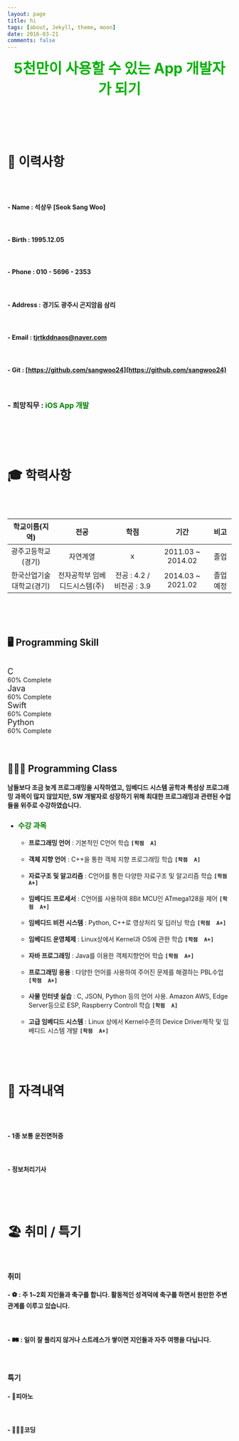 ```yaml
---
layout: page
title: hi
tags: [about, Jekyll, theme, moon]
date: 2016-03-21
comments: false
---
```


<center><font size = "6em" color ="rgb()"><b>
5천만이 사용할 수 있는 App 개발자가 되기
</b></font></center>

<br><br><br><br>



# __📝 이력사항__
<br><br>

#### - __Name__ :  석상우 [Seok Sang Woo]
<br>

#### - __Birth__ : 1995.12.05
<br>

#### - __Phone__ : 010 - 5696 - 2353
<br>

#### - __Address__ : 경기도 광주시 곤지암읍 삼리 
<br>

#### - __Email__ : tjrtkddnaos@naver.com
<br>

#### - __Git__ : [https://github.com/sangwoo24](https://github.com/sangwoo24)
<br>

###  - __희망직무__ : <span style ="color : green "> iOS App 개발 </span>

<br><br><br><br>

# __🎓 학력사항__

<br><br>

| 학교이름(지역) | 전공 | 학점 | 기간 | 비고 |
|:----------:|:----------:|:----------:|:---------:|:-------:|
| 광주고등학교(경기) | 자연계열 | x |2011.03 ~ 2014.02|졸업|
| 한국산업기술대학교(경기) | 전자공학부 임베디드시스템(주)| 전공 : 4.2 / 비전공 : 3.9 | 2014.03 ~ 2021.02|졸업예정|


<br><br><br>

## 🖥 Programming Skill
<br>

<link rel="stylesheet" href="https://maxcdn.bootstrapcdn.com/bootstrap/3.3.7/css/bootstrap.min.css" integrity="sha384-BVYiiSIFeK1dGmJRAkycuHAHRg32OmUcww7on3RYdg4Va+PmSTsz/K68vbdEjh4u" crossorigin="anonymous">



  <div class="row">
    <div class="col-xs-2"><font size = "4em">C</font></div>
    <div class="col-xs-5">
      <div class="progress">
        <div class="progress-bar" role="progressbar" aria-valuenow="60" aria-valuemin="0" aria-valuemax="100" style="width: 75%;">
          <span class="sr-only">60% Complete</span>
        </div>
      </div>
    </div>
  </div>
  <div class="row">
    <div class="col-xs-2"><font size = "4em">Java</font></div>
    <div class="col-xs-5">
      <div class="progress">
        <div class="progress-bar" role="progressbar" aria-valuenow="60" aria-valuemin="0" aria-valuemax="100" style="width: 60%;">
          <span class="sr-only">60% Complete</span>
        </div>
      </div>
    </div>
  </div>
  <div class="row">
    <div class="col-xd-3">
      <div class="col-xs-2"><font size = "4em">Swift</font></div>
      <div class="col-xs-5">
        <div class="progress">
          <div class="progress-bar" role="progressbar" aria-valuenow="60" aria-valuemin="0" aria-valuemax="100" style="width: 50%;">
            <span class="sr-only">60% Complete</span>
          </div>
        </div>
      </div>
    </div>
  </div>
  <div class="row">
    <div class="col-xd-3">
      <div class="col-xs-2"><font size = "4em">Python</font></div>
      <div class="col-xs-5">
        <div class="progress">
          <div class="progress-bar" role="progressbar" aria-valuenow="60" aria-valuemin="0" aria-valuemax="100" style="width: 80%;">
            <span class="sr-only">60% Complete</span>
          </div>
        </div>
      </div>
    </div>
</div><br><br>

## 🧑🏻‍💻 Programming Class
#### 남들보다 조금 늦게 프로그래밍을 시작하였고, 임베디드 시스템 공학과 특성상 프로그래밍 과목이 많지 않았지만, SW 개발자로 성장하기 위해 최대한 프로그래밍과 관련된 수업들을 위주로 수강하였습니다.

- ###  <font color = "green">수강 과목</font>
  - <b>프로그래밍 언어</b> : 기본적인 C언어 학습 <b>`[학점  A]`</b><br><br>
  - <b>객체 지향 언어</b> : C++을 통한 객체 지향 프로그래밍 학습 <b>`[학점  A]`</b><br><br>
  - <b>자료구조 및 알고리즘</b> : C언어를 통한 다양한 자료구조 및 알고리즘 학습 <b>`[학점  A+]`</b><br><br>
  - <b>임베디드 프로세서</b> : C언어를 사용하여 8Bit MCU인 ATmega128을 제어 <b>`[학점  A+]`</b><br><br>
  - <b>임베디드 비전 시스템</b> : Python, C++로 영상처리 및 딥러닝 학습 <b>`[학점  A+]`</b><br><br>
  - <b>임베디드 운영체제</b> : Linux상에서 Kernel과 OS에 관한 학습 <b>`[학점  A+]`</b><br><br>
  - <b>자바 프로그래밍</b> : Java를 이용한 객체지향언어 학습 <b>`[학점  A+]`</b><br><br>
  - <b>프로그래밍 응용</b> : 다양한 언어를 사용하여 주어진 문제를 해결하는 PBL수업 <b>`[학점  A+]`</b><br><br>
  - <b>사물 인터넷 실습</b> : C, JSON, Python 등의 언어 사용. Amazon AWS, Edge Server등으로 ESP, Raspberry Controll 학습  <b>`[학점  A]`</b><br><br>
  - <b>고급 임베디드 시스템</b> : Linux 상에서 Kernel수준의 Device Driver제작 및 임베디드 시스템 개발 <b>`[학점  A+]`</b>
  



<br><br><br>

# __📇 자격내역__
<br><br>

#### - __1종 보통 운전면허증__
<br>

#### - __정보처리기사__

<br><br><br>

# __🏖 취미 / 특기__
<br>

### __취미__
#### - ⚽️ : 주 1~2회 지인들과 축구를 합니다. 활동적인 성격덕에 축구를 하면서 원만한 주변관계를 이루고 있습니다.
<br>  

#### - 🛤 : 일이 잘 풀리지 않거나 스트레스가 쌓이면 지인들과 자주 여행을 다닙니다. 
<br>

### __특기__
#### - 🎹피아노
<br>

#### - 👨🏻‍💻코딩